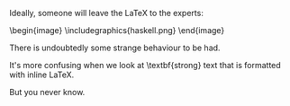 Ideally, someone will leave the LaTeX to the experts:

\begin{image}
\includegraphics{haskell.png}
\end{image}

There is undoubtedly some strange behaviour to be had.

It's more confusing when we look at \textbf{strong} text that is formatted
with inline LaTeX.

But you never know.

